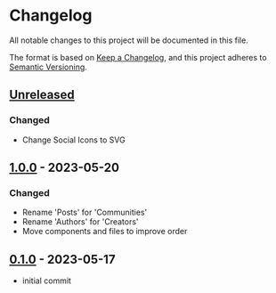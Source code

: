 # Changelog

All notable changes to this project will be documented in this file.

The format is based on [Keep a Changelog](https://keepachangelog.com/en/1.0.0/),
and this project adheres to [Semantic Versioning](https://semver.org/spec/v2.0.0.html).

## [Unreleased]

### Changed

- Change Social Icons to SVG

## [1.0.0] - 2023-05-20

### Changed

- Rename 'Posts' for 'Communities'
- Rename 'Authors' for 'Creators'
- Move components and files to improve order

## [0.1.0] - 2023-05-17

- initial commit

[unreleased]: https://github.com/ManuelGil/simplus/compare/v1.0.0...HEAD
[1.0.0]: https://github.com/ManuelGil/simplus/compare/v0.1.0...1.0.0
[0.1.0]: https://github.com/ManuelGil/simplus/releases/tag/v0.1.0

